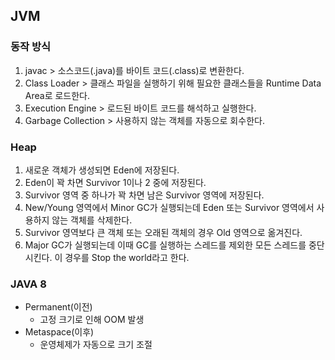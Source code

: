 ## JVM
### 동작 방식
1. javac > 소스코드(.java)를 바이트 코드(.class)로 변환한다.
2. Class Loader > 클래스 파일을 실행하기 위해 필요한 클래스들을 Runtime Data Area로 로드한다.
3. Execution Engine > 로드된 바이트 코드를 해석하고 실행한다.
4. Garbage Collection > 사용하지 않는 객체를 자동으로 회수한다.
### Heap
1. 새로운 객체가 생성되면 Eden에 저장된다.
2. Eden이 꽉 차면 Survivor 1이나 2 중에 저장된다.
3. Survivor 영역 중 하나가 꽉 차면 남은 Survivor 영역에 저장된다.
4. New/Young 영역에서 Minor GC가 실행되는데 Eden 또는 Survivor 영역에서 사용하지 않는 객체를 삭제한다.
5. Survivor 영역보다 큰 객체 또는 오래된 객체의 경우 Old 영역으로 옮겨진다.
6. Major GC가 실행되는데 이때 GC를 실행하는 스레드를 제외한 모든 스레드를 중단시킨다. 이 경우를 Stop the world라고 한다.
### JAVA 8
- Permanent(이전) 
    - 고정 크기로 인해 OOM 발생
- Metaspace(이후)
    - 운영체제가 자동으로 크기 조절